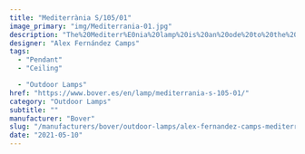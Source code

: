 ```yaml
---
title: "Mediterrània S/105/01"
image_primary: "img/Mediterrania-01.jpg"
description: "The%20Mediterr%E0nia%20lamp%20is%20an%20ode%20to%20the%20light%2C%20the%20Mediterranean%20breeze%20and%20smell.%20A%20soft%20wave%20of%20ribbon%20that%20pays%20homage%20to%20our%20Mediterranean%20light%2C%20so%20heterogeneous%20throughout%20the%20day%2C%20that%20light%20that%20always%20combines%20bright%20flashes%20with%20very%20warm%20beams%2C%20especially%20in%20the%20sunrise%20and%20sunset.%0A%0A%0A%0A"
designer: "Alex Fernández Camps"
tags: 
  - "Pendant"
  - "Ceiling"

  - "Outdoor Lamps"
href: "https://www.bover.es/en/lamp/mediterrania-s-105-01/"
category: "Outdoor Lamps"
subtitle: ""
manufacturer: "Bover"
slug: "/manufacturers/bover/outdoor-lamps/alex-fernandez-camps-mediterrania-s-105-01"
date: "2021-05-10"
---
```

